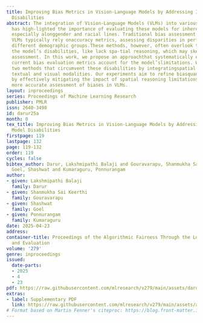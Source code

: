 ```yaml
---
title: Improving Bias Metrics in Vision-Language Models by Addressing Inherent Model
  Disabilities
abstract: The integration of Vision-Language Models (VLMs) into various applications
  has high-lighted the importance of evaluating these models for inherent biases,
  especially alonggender and racial lines. Traditional bias assessment methods in
  VLMs typically rely onaccuracy metrics, assessing disparities in performance across
  different demographic groups.These methods, however, often overlook the impact of
  the model’s disabilities, like lack spa-tial reasoning, which may skew the bias
  assessment. In this work, we propose an approachthat systematically examines how
  current bias evaluation metrics account for the model’slimitations. We introduce
  two methods that circumvent these disabilities by integratingspatial guidance from
  textual and visual modalities. Our experiments aim to refine biasquantification
  by effectively mitigating the impact of spatial reasoning limitations, offeringa
  more accurate assessment of biases in VLMs.
layout: inproceedings
series: Proceedings of Machine Learning Research
publisher: PMLR
issn: 2640-3498
id: darur25a
month: 0
tex_title: Improving Bias Metrics in Vision-Language Models by Addressing Inherent
  Model Disabilities
firstpage: 119
lastpage: 132
page: 119-132
order: 119
cycles: false
bibtex_author: Darur, Lakshmipathi Balaji and Gouravarapu, Shanmukha Sai Keerthi and
  Goel, Shashwat and Kumaraguru, Ponnurangam
author:
- given: Lakshmipathi Balaji
  family: Darur
- given: Shanmukha Sai Keerthi
  family: Gouravarapu
- given: Shashwat
  family: Goel
- given: Ponnurangam
  family: Kumaraguru
date: 2025-04-23
address:
container-title: Proceedings of the Algorithmic Fairness Through the Lens of Metrics
  and Evaluation
volume: '279'
genre: inproceedings
issued:
  date-parts:
  - 2025
  - 4
  - 23
pdf: https://raw.githubusercontent.com/mlresearch/v279/main/assets/darur25a/darur25a.pdf
extras:
- label: Supplementary PDF
  link: https://raw.githubusercontent.com/mlresearch/v279/main/assets/assets/darur25a/darur25a-supp.pdf
# Format based on Martin Fenner's citeproc: https://blog.front-matter.io/posts/citeproc-yaml-for-bibliographies/
---
```

